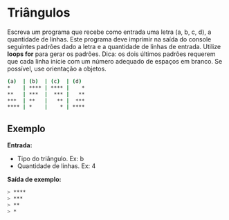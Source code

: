 
# Triângulos

Escreva um programa que recebe como entrada uma letra (a, b, c, d), a quantidade de linhas. Este programa deve imprimir na saída do console seguintes padrões dado a letra e a quantidade de linhas de entrada. Utilize **loops for** para gerar os padrões. Dica: os dois últimos padrões requerem que cada linha inicie com um número adequado de espaços em branco. Se possível, use orientação a objetos.

```bash
(a)  | (b)  | (c)  | (d)
*    | **** | **** |    *
**   | ***  |  *** |   **
***  | **   |   ** |  ***
**** | *    |    * | ****
```

## Exemplo

**Entrada:**

* Tipo do triângulo. Ex: b
* Quantidade de linhas. Ex: 4

**Saída de exemplo:**

```bash
> ****
> ***
> **
> *
```